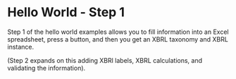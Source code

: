 # Hello World - Step 1

Step 1 of the hello world examples allows you to fill information into an Excel spreadsheet, press a button, and then you get an XBRL taxonomy and XBRL instance.

(Step 2 expands on this adding XBRl labels, XBRL calculations, and validating the information).
